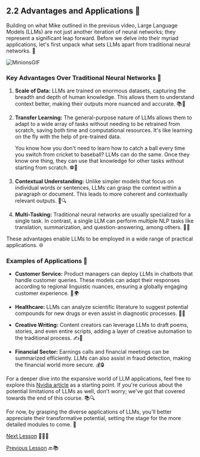 ## 2.2 Advantages and Applications 🌟

Building on what Mike outlined in the previous video, Large Language Models (LLMs) are not just another iteration of neural networks; they represent a significant leap forward. Before we delve into their myriad applications, let's first unpack what sets LLMs apart from traditional neural networks. 🧐

![MinionsGIF](https://github.com/gtech-mulearn/Pathway-AI-Bootcamp/assets/84973988/cb037d4e-398d-4699-b672-4c419ecbe357) 

### Key Advantages Over Traditional Neural Networks 🚀

1. **Scale of Data:** LLMs are trained on enormous datasets, capturing the breadth and depth of human knowledge. This allows them to understand context better, making their outputs more nuanced and accurate. 📚🧠

2. **Transfer Learning:** The general-purpose nature of LLMs allows them to adapt to a wide array of tasks without needing to be retrained from scratch, saving both time and computational resources. It's like learning on the fly with the help of pre-trained data.

   You know how you don't need to learn how to catch a ball every time you switch from cricket to baseball? LLMs can do the same. Once they know one thing, they can use that knowledge for other tasks without starting from scratch. ⚽🏏

3. **Contextual Understanding:** Unlike simpler models that focus on individual words or sentences, LLMs can grasp the context within a paragraph or document. This leads to more coherent and contextually relevant outputs. 📜🔍

4. **Multi-Tasking:** Traditional neural networks are usually specialized for a single task. In contrast, a single LLM can perform multiple NLP tasks like translation, summarization, and question-answering, among others. 💼📝

These advantages enable LLMs to be employed in a wide range of practical applications. 🌐

### Examples of Applications 🚀

- **Customer Service:** Product managers can deploy LLMs in chatbots that handle customer queries. These models can adapt their responses according to regional linguistic nuances, ensuring a globally engaging customer experience. 💬🌍

- **Healthcare:** LLMs can analyze scientific literature to suggest potential compounds for new drugs or even assist in diagnostic processes. 🏥🧪

- **Creative Writing:** Content creators can leverage LLMs to draft poems, stories, and even entire scripts, adding a layer of creative automation to the traditional process. ✍️📖

- **Financial Sector:** Earnings calls and financial meetings can be summarized efficiently. LLMs can also assist in fraud detection, making the financial world more secure. 💰🔒

For a deeper dive into the expansive world of LLM applications, feel free to explore this [Nvidia article](https://blogs.nvidia.com/blog/2023/01/26/what-are-large-language-models-used-for/) as a starting point. If you're curious about the potential limitations of LLMs as well, don't worry; we've got that covered towards the end of this course. 📚🔍

For now, by grasping the diverse applications of LLMs, you'll better appreciate their transformative potential, setting the stage for the more detailed modules to come. 🌟

[Next Lesson](Task-2.md) 📖👣🔜

[Previous Lesson](https://github.com/gtech-mulearn/Pathway-AI-Bootcamp/blob/main/Basics%20Of%20LLM%20Part-1.md) 🔙📚
